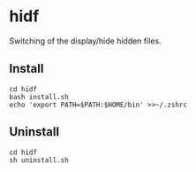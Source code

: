 # hidf

Switching of the display/hide hidden files.


## Install

```
cd hidf
bash install.sh
echo 'export PATH=$PATH:$HOME/bin' >>~/.zshrc
```


## Uninstall

```
cd hidf
sh uninstall.sh
```
